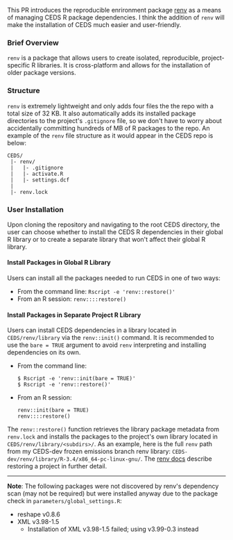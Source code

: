 This PR introduces the reproducible enrironment package [renv](https://rstudio.github.io/renv/index.html) as a means of managing CEDS R package dependencies. I think the addition of `renv` will make the installation of CEDS much easier and user-friendly.

### Brief Overview
`renv` is a package that allows users to create isolated, reproducible, project-specific R libraries. It is cross-platform and allows for the installation of older package versions. 

### Structure
`renv` is extremely lightweight and only adds four files the the repo with a total size of 32 KB. It also automatically adds its installed package directories to the project's `.gitignore` file, so we don't have to worry about accidentally committing hundreds of MB of R packages to the repo. An example of the `renv` file structure as it would appear in the CEDS repo is below:
```
CEDS/
 |- renv/
 |   |- .gitignore
 |   |- activate.R
 |   |- settings.dcf
 |
 |- renv.lock
```
### User Installation
Upon cloning the repository and navigating to the root CEDS directory, the user can choose whether to install the CEDS R dependencies in their global R library or to create a separate library that won't affect their global R library. 

#### Install Packages in Global R Library
Users can install all the packages needed to run CEDS in one of two ways:
* From the command line: `Rscript -e 'renv::restore()'`
* From an R session: `renv::::restore()`

#### Install Packages in Separate Project R Library
Users can install CEDS dependencies in a library located in `CEDS/renv/library` via the `renv::init()` command. It is recommended to use the `bare = TRUE` argument to avoid `renv` interpreting and installing dependencies on its own. 

* From the command line:
    ```
    $ Rscript -e 'renv::init(bare = TRUE)'
    $ Rscript -e 'renv::restore()'
    ````
* From an R session:
    ```
    renv::init(bare = TRUE)
    renv::::restore()
    ```

The `renv::restore()` function retrieves the library package metadata from `renv.lock` and installs the packages to the project's own library located in `CEDS/renv/library/<subdirs>/`. As an example, here is the full `renv` path from my CEDS-dev frozen emissions branch renv library: `CEDS-dev/renv/library/R-3.4/x86_64-pc-linux-gnu/`. The [renv docs](https://rstudio.github.io/renv/reference/restore.html) describe restoring a project in further detail.

---

**Note**: The following packages were not discovered by renv's dependency scan (may not be required) but were installed anyway due to the package check in `parameters/global_settings.R`:
  * reshape v0.8.6
  * XML v3.98-1.5
    * Installation of XML v3.98-1.5 failed; using v3.99-0.3 instead
